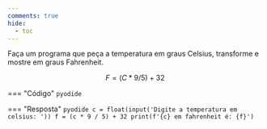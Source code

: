 ```yaml
---
comments: true
hide:
  - toc
---
```


Faça um programa que peça a temperatura em graus Celsius, transforme e mostre em graus Fahrenheit.

```math title="Formula"
F = (C * 9/5) + 32
```

=== "Código"
	```pyodide
	```

=== "Resposta"
	```pyodide
	c = float(input('Digite a temperatura em celsius: '))
	f = (c * 9 / 5) + 32
	print(f'{c} em fahrenheit é: {f}')
	```
